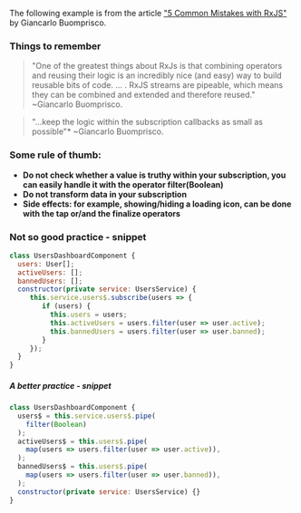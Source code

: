 The following example is from the article 
["5 Common Mistakes with RxJS"](https://blog.bitsrc.io/5-common-mistakes-with-rxjs-1b09d4c19387) by Giancarlo Buomprisco.

### Things to remember
> "One of the greatest things about RxJs is that combining operators and reusing their
> logic is an incredibly nice (and easy) way to build reusable bits of code. ... . RxJS streams are pipeable,
> which means they can be combined and extended and therefore reused." 
~Giancarlo Buomprisco.

> "...keep the logic within the subscription callbacks as small as possible"* 
~Giancarlo Buomprisco.

### Some rule of thumb:
* __Do not check whether a value is truthy within your subscription, you can easily handle it with the operator filter(Boolean)__
* __Do not transform data in your subscription__
* __Side effects: for example, showing/hiding a loading icon, can be done with the tap or/and the finalize operators__

### Not so good practice - snippet

````javascript
class UsersDashboardComponent {
  users: User[];
  activeUsers: [];
  bannedUsers: [];
  constructor(private service: UsersService) {
     this.service.users$.subscribe(users => {
        if (users) {
          this.users = users;
          this.activeUsers = users.filter(user => user.active);
          this.bannedUsers = users.filter(user => user.banned);
        }
     });
  }
}
````

##### A better practice - snippet

````javascript
class UsersDashboardComponent {
  users$ = this.service.users$.pipe(
    filter(Boolean)
  );
  activeUsers$ = this.users$.pipe(
    map(users => users.filter(user => user.active)),
  );
  bannedUsers$ = this.users$.pipe(
    map(users => users.filter(user => user.banned)),
  );
  constructor(private service: UsersService) {}
}
````

